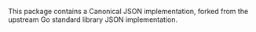 This package contains a Canonical JSON implementation, forked from the upstream
Go standard library JSON implementation.
